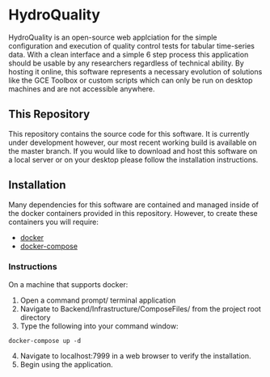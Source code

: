 # HydroQuality
HydroQuality is an open-source web applciation for the simple configuration and execution of quality control tests for tabular time-series data. With a clean interface and a simple 6 step process this application should be usable by any researchers regardless of technical ability. By hosting it online, this software represents a necessary evolution of solutions like the GCE Toolbox or custom scripts which can only be run on desktop machines and are not accessible anywhere.

## This Repository
This repository contains the source code for this software. It is currently under development however, our most recent working build is available on the master branch. If you would like to download and host this software on a local server or on your desktop please follow the installation instructions.

## Installation
Many dependencies for this software are contained and managed inside of the docker containers provided in this repository. However, to create these containers you will require:
* [docker](https://docs.docker.com/get-started/)
* [docker-compose](https://docs.docker.com/compose/gettingstarted/)

### Instructions
On a machine that supports docker:

1. Open a command prompt/ terminal application
2. Navigate to Backend/Infrastructure/ComposeFiles/ from the project root directory
3. Type the following into your command window:
```
docker-compose up -d
```
4. Navigate to localhost:7999 in a web browser to verify the installation.
5. Begin using the application.


